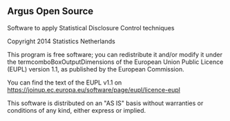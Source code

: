 ## Argus Open Source
Software to apply Statistical Disclosure Control techniques

Copyright 2014 Statistics Netherlands

This program is free software; you can redistribute it and/or 
modify it under the termcomboBoxOutputDimensions of the European Union Public Licence 
(EUPL) version 1.1, as published by the European Commission.

You can find the text of the EUPL v1.1 on
https://joinup.ec.europa.eu/software/page/eupl/licence-eupl

This software is distributed on an "AS IS" basis without 
warranties or conditions of any kind, either express or implied.
